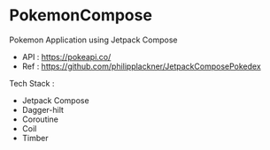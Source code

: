 # PokemonCompose

Pokemon Application using Jetpack Compose
- API : https://pokeapi.co/
- Ref : https://github.com/philipplackner/JetpackComposePokedex

Tech Stack :
- Jetpack Compose
- Dagger-hilt
- Coroutine
- Coil
- Timber
